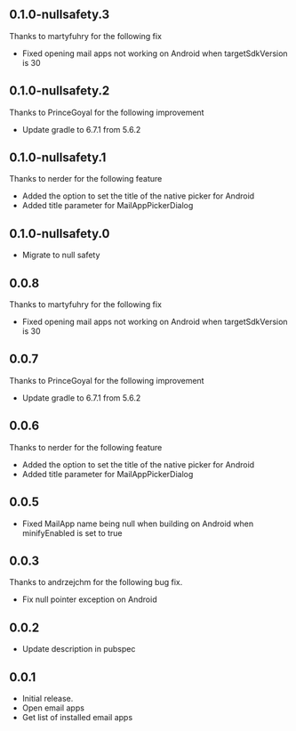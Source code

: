 ## 0.1.0-nullsafety.3
Thanks to martyfuhry for the following fix

* Fixed opening mail apps not working on Android when targetSdkVersion is 30

## 0.1.0-nullsafety.2
Thanks to PrinceGoyal for the following improvement

* Update gradle to 6.7.1 from 5.6.2

## 0.1.0-nullsafety.1
Thanks to nerder for the following feature

* Added the option to set the title of the native picker for Android
* Added title parameter for MailAppPickerDialog

## 0.1.0-nullsafety.0

* Migrate to null safety

## 0.0.8
Thanks to martyfuhry for the following fix

* Fixed opening mail apps not working on Android when targetSdkVersion is 30

## 0.0.7
Thanks to PrinceGoyal for the following improvement

* Update gradle to 6.7.1 from 5.6.2

## 0.0.6
Thanks to nerder for the following feature

* Added the option to set the title of the native picker for Android
* Added title parameter for MailAppPickerDialog

## 0.0.5

* Fixed MailApp name being null when building on Android when minifyEnabled is set to true

## 0.0.3
Thanks to andrzejchm for the following bug fix.

* Fix null pointer exception on Android

## 0.0.2

* Update description in pubspec

## 0.0.1

* Initial release.
* Open email apps
* Get list of installed email apps
